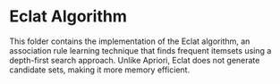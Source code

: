 # Eclat Algorithm  
This folder contains the implementation of the Eclat algorithm, an association rule learning technique that finds frequent itemsets using a depth-first search approach. Unlike Apriori, Eclat does not generate candidate sets, making it more memory efficient.  

